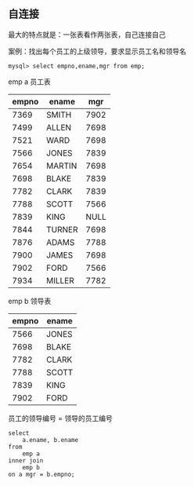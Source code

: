 ## 自连接

最大的特点就是：一张表看作两张表，自己连接自己

案例：找出每个员工的上级领导，要求显示员工名和领导名

`mysql> select empno,ename,mgr from emp; `

emp a 员工表

| empno | ename  | mgr  |
| ----- | ------ | ---- |
| 7369  | SMITH  | 7902 |
| 7499  | ALLEN  | 7698 |
| 7521  | WARD   | 7698 |
| 7566  | JONES  | 7839 |
| 7654  | MARTIN | 7698 |
| 7698  | BLAKE  | 7839 |
| 7782  | CLARK  | 7839 |
| 7788  | SCOTT  | 7566 |
| 7839  | KING   | NULL |
| 7844  | TURNER | 7698 |
| 7876  | ADAMS  | 7788 |
| 7900  | JAMES  | 7698 |
| 7902  | FORD   | 7566 |
| 7934  | MILLER | 7782 |

emp b 领导表

| empno | ename |
| ----- | ----- |
| 7566  | JONES |
| 7698  | BLAKE |
| 7782  | CLARK |
| 7788  | SCOTT |
| 7839  | KING  |
| 7902  | FORD  |

员工的领导编号 = 领导的员工编号 

```
select 
	a.ename, b.ename 
from 
	emp a 
inner join 
	emp b
on a mgr = b.empno;
```





